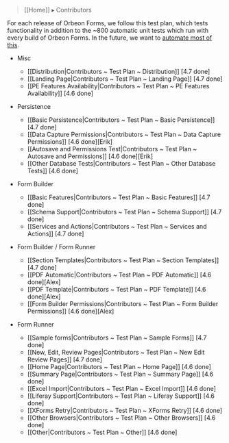 > [[Home]] ▸ Contributors

For each release of Orbeon Forms, we follow this test plan, which tests functionality in addition to the ~800 automatic unit tests which run with every build of Orbeon Forms. In the future, we want to [automate most of this][1].

- Misc
    - [[Distribution|Contributors ~ Test Plan ~ Distribution]] [4.7 done]
    - [[Landing Page|Contributors ~ Test Plan ~ Landing Page]] [4.7 done]
    - [[PE Features Availability|Contributors ~ Test Plan ~ PE Features Availability]] [4.6 done]
- Persistence
    - [[Basic Persistence|Contributors ~ Test Plan ~ Basic Persistence]] [4.7 done]
    - [[Data Capture Permissions|Contributors ~ Test Plan ~ Data Capture Permissions]] [4.6 done][Erik]
    - [[Autosave and Permissions Test|Contributors ~ Test Plan ~ Autosave and Permissions]] [4.6 done][Erik]
    - [[Other Database Tests|Contributors ~ Test Plan ~ Other Database Tests]] [4.6 done]
- Form Builder
    - [[Basic Features|Contributors ~ Test Plan ~ Basic Features]] [4.7 done]
    - [[Schema Support|Contributors ~ Test Plan ~ Schema Support]] [4.7 done]
    - [[Services and Actions|Contributors ~ Test Plan ~ Services and Actions]] [4.7 done]
- Form Builder / Form Runner
    - [[Section Templates|Contributors ~ Test Plan ~ Section Templates]] [4.7 done]
    - [[PDF Automatic|Contributors ~ Test Plan ~ PDF Automatic]] [4.6 done][Alex]
    - [[PDF Template|Contributors ~ Test Plan ~ PDF Template]] [4.6 done][Alex]
    - [[Form Builder Permissions|Contributors ~ Test Plan ~ Form Builder Permissions]] [4.6 done][Alex]
- Form Runner
    - [[Sample forms|Contributors ~ Test Plan ~ Sample Forms]] [4.7 done]
    - [[New, Edit, Review Pages|Contributors ~ Test Plan ~ New Edit Review Pages]] [4.7 done]
    - [[Home Page|Contributors ~ Test Plan ~ Home Page]] [4.6 done]
    - [[Summary Page|Contributors ~ Test Plan ~ Summary Page]] [4.6 done]
    - [[Excel Import|Contributors ~ Test Plan ~ Excel Import]] [4.6 done]
    - [[Liferay Support|Contributors ~ Test Plan ~ Liferay Support]] [4.6 done]
    - [[XForms Retry|Contributors ~ Test Plan ~ XForms Retry]] [4.6 done]
    - [[Other Browsers|Contributors ~ Test Plan ~ Other Browsers]] [4.6 done]
    - [[Other|Contributors ~ Test Plan ~ Other]] [4.6 done]


  [1]: https://github.com/orbeon/orbeon-forms/issues/227